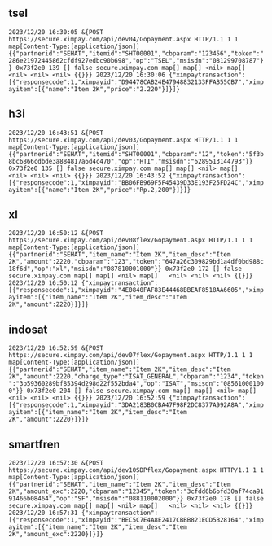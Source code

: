 ## tsel
``
2023/12/20 16:30:05 &{POST https://secure.ximpay.com/api/dev04/Gopayment.aspx HTTP/1.1 1 1 map[Content-Type:[application/json]] {{"partnerid":"SEHAT","itemid":"SHT00001","cbparam":"123456","token":"286e21972445862cfdf927edbc90b698","op":"TSEL","msisdn":"081299708787"}} 0x73f2e0 139 [] false secure.ximpay.com map[] map[] <nil> map[]   <nil> <nil> <nil> {{}}}
2023/12/20 16:30:06 {"ximpaytransaction":[{"responsecode":1,"ximpayid":"D94478CAB24E47948832133FFAB55CB7","ximpayitem":[{"name":"Item 2K","price":"2.220"}]}]}
``

## h3i
``
2023/12/20 16:43:51 &{POST https://secure.ximpay.com/api/dev03/Gopayment.aspx HTTP/1.1 1 1 map[Content-Type:[application/json]] {{"partnerid":"SEHAT","itemid":"SHT00001","cbparam":"12","token":"5f3b8bc6866cdbde3a884817a6d4c470","op":"HTI","msisdn":"6289513144793"}} 0x73f2e0 135 [] false secure.ximpay.com map[] map[] <nil> map[]   <nil> <nil> <nil> {{}}}
2023/12/20 16:43:52 {"ximpaytransaction":[{"responsecode":1,"ximpayid":"BB06FB969F5F45439D33E193F25FD24C","ximpayitem":[{"name":"Item 2K","price":"Rp.2,200"}]}]}
``

## xl
``
2023/12/20 16:50:12 &{POST https://secure.ximpay.com/api/dev08flex/Gopayment.aspx HTTP/1.1 1 1 map[Content-Type:[application/json]] {{"partnerid":"SEHAT","item_name":"Item 2K","item_desc":"Item 2K","amount":2220,"cbparam":"123","token":"647a26c309829bd1a4df0bd988c18f6d","op":"xl","msisdn":"087810001000"}} 0x73f2e0 172 [] false secure.ximpay.com map[] map[] <nil> map[]   <nil> <nil> <nil> {{}}}
2023/12/20 16:50:12 {"ximpaytransaction":[{"responsecode":1,"ximpayid":"4E0840FAF83E44468BBEAF8518AA6605","ximpayitem":[{"item_name":"Item 2K","item_desc":"Item 2K","amount":2220}]}]}
``

## indosat
``
2023/12/20 16:52:59 &{POST https://secure.ximpay.com/api/dev07flex/Gopayment.aspx HTTP/1.1 1 1 map[Content-Type:[application/json]] {{"partnerid":"SEHAT","item_name":"Item 2K","item_desc":"Item 2K","amount":2220,"charge_type":"ISAT_GENERAL","cbparam":"1234","token":"3b59360289bf85394d298d22f552bda4","op":"ISAT","msisdn":"085610001000"}} 0x73f2e0 204 [] false secure.ximpay.com map[] map[] <nil> map[]   <nil> <nil> <nil> {{}}}
2023/12/20 16:52:59 {"ximpaytransaction":[{"responsecode":1,"ximpayid":"3DA2183B0CBA47F98F2DC8377A992A8A","ximpayitem":[{"item_name":"Item 2K","item_desc":"Item 2K","amount":2220}]}]}
``

## smartfren
``
2023/12/20 16:57:30 &{POST https://secure.ximpay.com/api/dev10SDPflex/Gopayment.aspx HTTP/1.1 1 1 map[Content-Type:[application/json]] {{"partnerid":"SEHAT","item_name":"Item 2K","item_desc":"Item 2K","amount_exc":2220,"cbparam":"12345","token":"3cfdd6b6bfd30af74ca9191466b08464","op":"SF","msisdn":"088110002000"}} 0x73f2e0 178 [] false secure.ximpay.com map[] map[] <nil> map[]   <nil> <nil> <nil> {{}}}
2023/12/20 16:57:31 {"ximpaytransaction":[{"responsecode":1,"ximpayid":"BEC5C7E4A8E2417CBBB821ECD5B28164","ximpayitem":[{"item_name":"Item 2K","item_desc":"Item 2K","amount_exc":2220}]}]}
``
